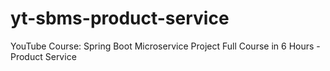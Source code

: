 # yt-sbms-product-service
YouTube Course: Spring Boot Microservice Project Full Course in 6 Hours - Product Service
